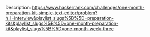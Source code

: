 Description:
https://www.hackerrank.com/challenges/one-month-preparation-kit-simple-text-editor/problem?h_l=interview&playlist_slugs%5B%5D=preparation-kits&playlist_slugs%5B%5D=one-month-preparation-kit&playlist_slugs%5B%5D=one-month-week-three